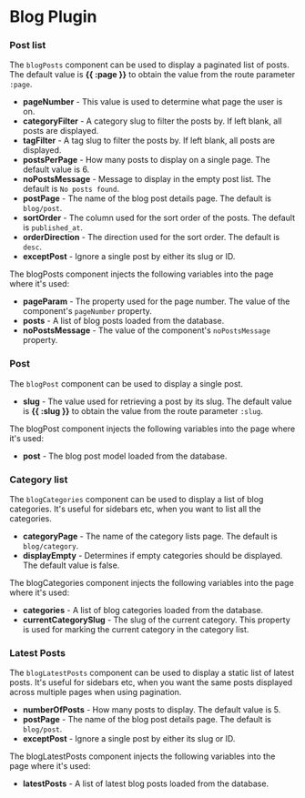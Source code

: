 # Blog Plugin

### Post list
The `blogPosts` component can be used to display a paginated list of posts. The default value is **{{ :page }}** to obtain the value from the route parameter `:page`.
- **pageNumber** - This value is used to determine what page the user is on.
- **categoryFilter** - A category slug to filter the posts by. If left blank, all posts are displayed.
- **tagFilter** - A tag slug to filter the posts by. If left blank, all posts are displayed.
- **postsPerPage** - How many posts to display on a single page. The default value is 6.
- **noPostsMessage** - Message to display in the empty post list. The default is `No posts found`.
- **postPage** - The name of the blog post details page. The default is `blog/post`.
- **sortOrder** - The column used for the sort order of the posts. The default is `published_at`.
- **orderDirection** - The direction used for the sort order. The default is `desc`.
- **exceptPost** - Ignore a single post by either its slug or ID.

The blogPosts component injects the following variables into the page where it's used:
- **pageParam** - The property used for the page number. The value of the component's `pageNumber` property.
- **posts** - A list of blog posts loaded from the database.
- **noPostsMessage** - The value of the component's `noPostsMessage` property.

### Post
The `blogPost` component can be used to display a single post.
- **slug** - The value used for retrieving a post by its slug. The default value is **{{ :slug }}** to obtain the value from the route parameter `:slug`.

The blogPost component injects the following variables into the page where it's used:
- **post** - The blog post model loaded from the database.

### Category list
The `blogCategories` component can be used to display a list of blog categories. It's useful for sidebars etc, when you want to list all the categories.
- **categoryPage** - The name of the category lists page. The default is `blog/category`.
- **displayEmpty** - Determines if empty categories should be displayed. The default value is false.

The blogCategories component injects the following variables into the page where it's used:
- **categories** - A list of blog categories loaded from the database.
- **currentCategorySlug** - The slug of the current category. This property is used for marking the current category in the category list.

### Latest Posts
The `blogLatestPosts` component can be used to display a static list of latest posts. It's useful for sidebars etc, when you want the same posts displayed across multiple pages when using pagination.
- **numberOfPosts** - How many posts to display. The default value is 5.
- **postPage** - The name of the blog post details page. The default is `blog/post`.
- **exceptPost** - Ignore a single post by either its slug or ID.

The blogLatestPosts component injects the following variables into the page where it's used:
- **latestPosts** - A list of latest blog posts loaded from the database.
